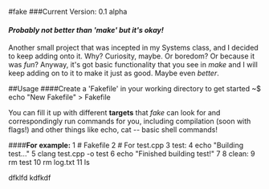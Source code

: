 #fake
###Current Version: 0.1 alpha

#### *Probably not better than 'make' but it's okay!*

Another small project that was incepted in my Systems class, and I decided to keep adding onto it. Why? Curiosity, maybe. Or boredom? Or because it was *fun*? Anyway, it's got basic functionality that you see in *make* and I will keep adding on to it to make it just as good. Maybe even *better*.

##Usage
####Create a 'Fakefile' in your working directory to get started
    ~$ echo "New Fakefile" > Fakefile

You can fill it up with different **targets** that *fake* can look for and correspondingly run commands for you, including compilation (soon with flags!) and other things like echo, cat -- basic shell commands!
  
####**For example:**
     1 # Fakefile
     2 # For test.cpp
     3 test:
     4     echo "Building test..."
     5     clang test.cpp -o test
     6     echo "Finished building test!"
     7 
     8 clean:
     9     rm test
    10    rm log.txt
    11    ls

dfklfd
    kdfkdf
